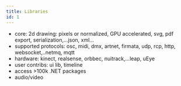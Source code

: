 ```yaml
---
title: Libraries
id: 1
---
```


* core: 2d drawing: pixels or normalized, GPU accelerated, svg, pdf export, serialization,...json, xml...
* supported protocols: osc, midi, dmx, artnet, firmata, udp, rcp, http, websocket,..netmq, mqtt
* hardware: kinect, realsense, orbbec, nuitrack,...leap, uEye
* user contribs: ui lib, timeline
* access >100k .NET packages
* audio/video
